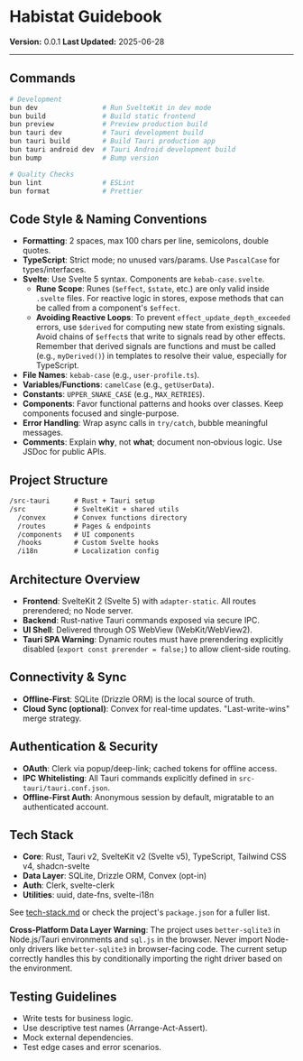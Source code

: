 # Habistat Guidebook

**Version:** 0.0.1
**Last Updated:** 2025-06-28

---

## Commands

```bash
# Development
bun dev                # Run SvelteKit in dev mode
bun build              # Build static frontend
bun preview            # Preview production build
bun tauri dev          # Tauri development build
bun tauri build        # Build Tauri production app
bun tauri android dev  # Tauri Android development build
bun bump               # Bump version

# Quality Checks
bun lint               # ESLint
bun format             # Prettier
```

## Code Style & Naming Conventions

- **Formatting**: 2 spaces, max 100 chars per line, semicolons, double quotes.
- **TypeScript**: Strict mode; no unused vars/params. Use `PascalCase` for types/interfaces.
- **Svelte**: Use Svelte 5 syntax. Components are `kebab-case.svelte`.
  - **Rune Scope**: Runes (`$effect`, `$state`, etc.) are only valid inside `.svelte` files. For reactive logic in stores, expose methods that can be called from a component's `$effect`.
  - **Avoiding Reactive Loops**: To prevent `effect_update_depth_exceeded` errors, use `$derived` for computing new state from existing signals. Avoid chains of `$effect`s that write to signals read by other effects. Remember that derived signals are functions and must be called (e.g., `myDerived()`) in templates to resolve their value, especially for TypeScript.
- **File Names**: `kebab-case` (e.g., `user-profile.ts`).
- **Variables/Functions**: `camelCase` (e.g., `getUserData`).
- **Constants**: `UPPER_SNAKE_CASE` (e.g., `MAX_RETRIES`).
- **Components**: Favor functional patterns and hooks over classes. Keep components focused and single-purpose.
- **Error Handling**: Wrap async calls in `try/catch`, bubble meaningful messages.
- **Comments**: Explain **why**, not **what**; document non‑obvious logic. Use JSDoc for public APIs.

## Project Structure

```txt
/src-tauri      # Rust + Tauri setup
/src            # SvelteKit + shared utils
  /convex       # Convex functions directory
  /routes       # Pages & endpoints
  /components   # UI components
  /hooks        # Custom Svelte hooks
  /i18n         # Localization config
```

## Architecture Overview

- **Frontend**: SvelteKit 2 (Svelte 5) with `adapter-static`. All routes prerendered; no Node server.
- **Backend**: Rust-native Tauri commands exposed via secure IPC.
- **UI Shell**: Delivered through OS WebView (WebKit/WebView2).
- **Tauri SPA Warning**: Dynamic routes must have prerendering explicitly disabled (`export const prerender = false;`) to allow client-side routing.

## Connectivity & Sync

- **Offline-First**: SQLite (Drizzle ORM) is the local source of truth.
- **Cloud Sync (optional)**: Convex for real-time updates. "Last-write-wins" merge strategy.

## Authentication & Security

- **OAuth**: Clerk via popup/deep-link; cached tokens for offline access.
- **IPC Whitelisting**: All Tauri commands explicitly defined in `src-tauri/tauri.conf.json`.
- **Offline-First Auth**: Anonymous session by default, migratable to an authenticated account.

## Tech Stack

- **Core**: Rust, Tauri v2, SvelteKit v2 (Svelte v5), TypeScript, Tailwind CSS v4, shadcn-svelte
- **Data Layer**: SQLite, Drizzle ORM, Convex (opt-in)
- **Auth**: Clerk, svelte-clerk
- **Utilities**: uuid, date-fns, svelte-i18n

See [tech-stack.md](tech-stack.md) or check the project's `package.json` for a fuller list.

**Cross-Platform Data Layer Warning**:
The project uses `better-sqlite3` in Node.js/Tauri environments and `sql.js` in the browser. Never import Node-only drivers like `better-sqlite3` in browser-facing code. The current setup correctly handles this by conditionally importing the right driver based on the environment.

## Testing Guidelines

- Write tests for business logic.
- Use descriptive test names (Arrange-Act-Assert).
- Mock external dependencies.
- Test edge cases and error scenarios.
